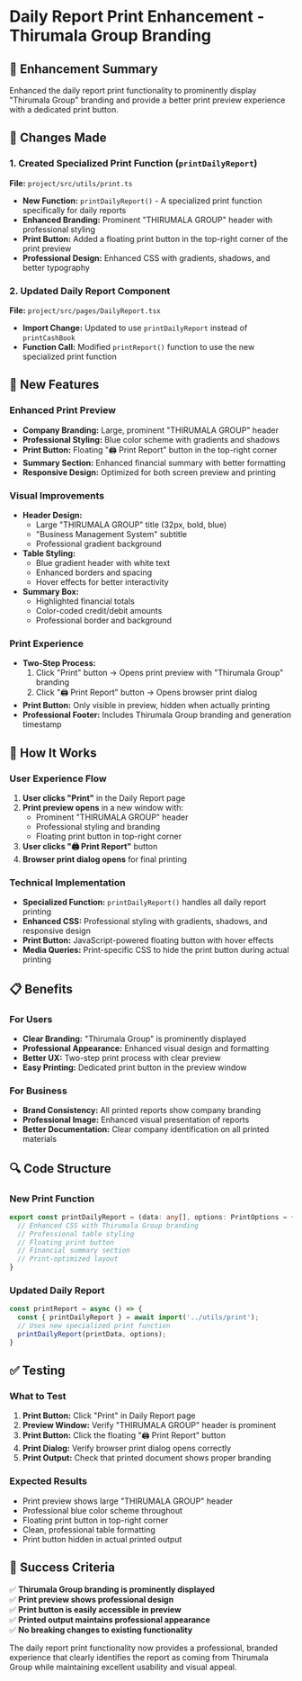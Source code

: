 # Daily Report Print Enhancement - Thirumala Group Branding

## 🎯 Enhancement Summary

Enhanced the daily report print functionality to prominently display "Thirumala Group" branding and provide a better print preview experience with a dedicated print button.

## 🔧 Changes Made

### 1. Created Specialized Print Function (`printDailyReport`)

**File:** `project/src/utils/print.ts`

- **New Function:** `printDailyReport()` - A specialized print function specifically for daily reports
- **Enhanced Branding:** Prominent "THIRUMALA GROUP" header with professional styling
- **Print Button:** Added a floating print button in the top-right corner of the print preview
- **Professional Design:** Enhanced CSS with gradients, shadows, and better typography

### 2. Updated Daily Report Component

**File:** `project/src/pages/DailyReport.tsx`

- **Import Change:** Updated to use `printDailyReport` instead of `printCashBook`
- **Function Call:** Modified `printReport()` function to use the new specialized print function

## 🎨 New Features

### Enhanced Print Preview
- **Company Branding:** Large, prominent "THIRUMALA GROUP" header
- **Professional Styling:** Blue color scheme with gradients and shadows
- **Print Button:** Floating "🖨️ Print Report" button in the top-right corner
- **Summary Section:** Enhanced financial summary with better formatting
- **Responsive Design:** Optimized for both screen preview and printing

### Visual Improvements
- **Header Design:** 
  - Large "THIRUMALA GROUP" title (32px, bold, blue)
  - "Business Management System" subtitle
  - Professional gradient background
- **Table Styling:**
  - Blue gradient header with white text
  - Enhanced borders and spacing
  - Hover effects for better interactivity
- **Summary Box:**
  - Highlighted financial totals
  - Color-coded credit/debit amounts
  - Professional border and background

### Print Experience
- **Two-Step Process:**
  1. Click "Print" button → Opens print preview with "Thirumala Group" branding
  2. Click "🖨️ Print Report" button → Opens browser print dialog
- **Print Button:** Only visible in preview, hidden when actually printing
- **Professional Footer:** Includes Thirumala Group branding and generation timestamp

## 🚀 How It Works

### User Experience Flow
1. **User clicks "Print"** in the Daily Report page
2. **Print preview opens** in a new window with:
   - Prominent "THIRUMALA GROUP" header
   - Professional styling and branding
   - Floating print button in top-right corner
3. **User clicks "🖨️ Print Report"** button
4. **Browser print dialog opens** for final printing

### Technical Implementation
- **Specialized Function:** `printDailyReport()` handles all daily report printing
- **Enhanced CSS:** Professional styling with gradients, shadows, and responsive design
- **Print Button:** JavaScript-powered floating button with hover effects
- **Media Queries:** Print-specific CSS to hide the print button during actual printing

## 📋 Benefits

### For Users
- **Clear Branding:** "Thirumala Group" is prominently displayed
- **Professional Appearance:** Enhanced visual design and formatting
- **Better UX:** Two-step print process with clear preview
- **Easy Printing:** Dedicated print button in the preview window

### For Business
- **Brand Consistency:** All printed reports show company branding
- **Professional Image:** Enhanced visual presentation of reports
- **Better Documentation:** Clear company identification on all printed materials

## 🔍 Code Structure

### New Print Function
```typescript
export const printDailyReport = (data: any[], options: PrintOptions = {}) => {
  // Enhanced CSS with Thirumala Group branding
  // Professional table styling
  // Floating print button
  // Financial summary section
  // Print-optimized layout
}
```

### Updated Daily Report
```typescript
const printReport = async () => {
  const { printDailyReport } = await import('../utils/print');
  // Uses new specialized print function
  printDailyReport(printData, options);
}
```

## ✅ Testing

### What to Test
1. **Print Button:** Click "Print" in Daily Report page
2. **Preview Window:** Verify "THIRUMALA GROUP" header is prominent
3. **Print Button:** Click the floating "🖨️ Print Report" button
4. **Print Dialog:** Verify browser print dialog opens correctly
5. **Print Output:** Check that printed document shows proper branding

### Expected Results
- Print preview shows large "THIRUMALA GROUP" header
- Professional blue color scheme throughout
- Floating print button in top-right corner
- Clean, professional table formatting
- Print button hidden in actual printed output

## 🎉 Success Criteria

✅ **Thirumala Group branding is prominently displayed**  
✅ **Print preview shows professional design**  
✅ **Print button is easily accessible in preview**  
✅ **Printed output maintains professional appearance**  
✅ **No breaking changes to existing functionality**

The daily report print functionality now provides a professional, branded experience that clearly identifies the report as coming from Thirumala Group while maintaining excellent usability and visual appeal.




